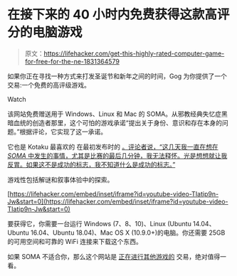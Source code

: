 # 在接下来的 40 小时内免费获得这款高评分的电脑游戏

> 原文：<https://lifehacker.com/get-this-highly-rated-computer-game-for-free-for-the-ne-1831364579>

如果你正在寻找一种方式来打发圣诞节和新年之间的时间，Gog 为你提供了一个交易:一个免费的高评级游戏。

Watch

该网站免费赠送用于 Windows、Linux 和 Mac 的 SOMA。从邪教经典失忆症黑暗血统的创造者那里，这个可怕的游戏承诺“提出关于身份、意识和存在本身的问题。”根据评论，它实现了这一承诺。

它也是 Kotaku 最喜欢的 在最初发布时的 [。评论者说，“这几天我一直在想在 *SOMA* 中发生的事情，尤其是比赛的最后几分钟，我无法释怀。光是想想就让我反胃。如果这不是成功的标志，我不知道什么是成功的标志。”](https://kotaku.com/soma-the-kotaku-review-1732012757)

游戏性包括解谜和叙事体验中的探索。

 [https://lifehacker.com/embed/inset/iframe?id=youtube-video-TIatip9n-Jw&start=0](https://lifehacker.com/embed/inset/iframe?id=youtube-video-TIatip9n-Jw&start=0) 

要获得它，你需要一台运行 Windows (7、8、10)、Linux (Ubuntu 14.04、Ubuntu 16.04、Ubuntu 18.04)、Mac OS X (10.9.0+)的电脑。你还需要 25GB 的可用空间和可靠的 WiFi 连接来下载这个东西。

如果 SOMA 不适合你，那么这个网站是 [正在进行其他游戏的](https://www.gog.com/games?page=1&sort=popularity&tab=on_sale) 交易，绝对值得一看。